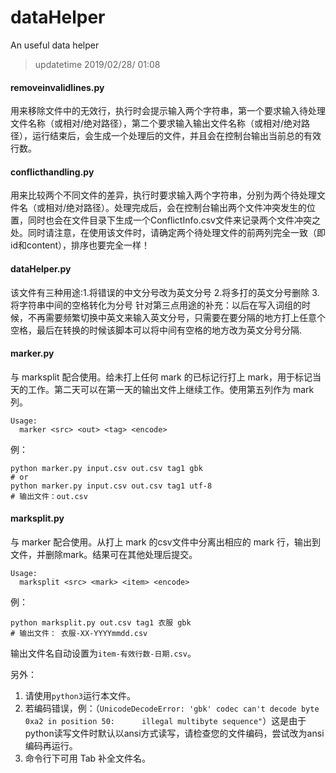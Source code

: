# dataHelper

An useful data helper

> updatetime 2019/02/28/ 01:08

#### removeinvalidlines.py

用来移除文件中的无效行，执行时会提示输入两个字符串，第一个要求输入待处理文件名称（或相对/绝对路径），第二个要求输入输出文件名称（或相对/绝对路径），运行结束后，会生成一个处理后的文件，并且会在控制台输出当前总的有效行数。

#### conflicthandling.py

用来比较两个不同文件的差异，执行时要求输入两个字符串，分别为两个待处理文件名（或相对/绝对路径）。处理完成后，会在控制台输出两个文件冲突发生的位置，同时也会在文件目录下生成一个ConflictInfo.csv文件来记录两个文件冲突之处。同时请注意，在使用该文件时，请确定两个待处理文件的前两列完全一致（即id和content），排序也要完全一样！

#### dataHelper.py

该文件有三种用途:1.将错误的中文分号改为英文分号   2.将多打的英文分号删除   3.将字符串中间的空格转化为分号
针对第三点用途的补充：以后在写入词组的时候，不再需要频繁切换中英文来输入英文分号，只需要在要分隔的地方打上任意个空格，最后在转换的时候该脚本可以将中间有空格的地方改为英文分号分隔.

#### marker.py

与 marksplit 配合使用。给未打上任何 mark 的已标记行打上 mark，用于标记当天的工作。第二天可以在第一天的输出文件上继续工作。使用第五列作为 mark 列。
```
Usage:
  marker <src> <out> <tag> <encode>
```
例：
```
python marker.py input.csv out.csv tag1 gbk
# or
python marker.py input.csv out.csv tag1 utf-8
# 输出文件：out.csv
```

#### marksplit.py

与 marker 配合使用。从打上 mark 的csv文件中分离出相应的 mark 行，输出到文件，并删除mark。结果可在其他处理后提交。
```
Usage:
  marksplit <src> <mark> <item> <encode>
```
例：
```
python marksplit.py out.csv tag1 衣服 gbk
# 输出文件： 衣服-XX-YYYYmmdd.csv
```
输出文件名自动设置为`item-有效行数-日期.csv`。

另外：

1. 请使用`python3`运行本文件。
2. 若编码错误，例：（`UnicodeDecodeError: 'gbk' codec can't decode byte 0xa2 in position 50:      illegal multibyte sequence"`）这是由于python读写文件时默认以ansi方式读写，请检查您的文件编码，尝试改为ansi编码再运行。
3. 命令行下可用 Tab 补全文件名。
